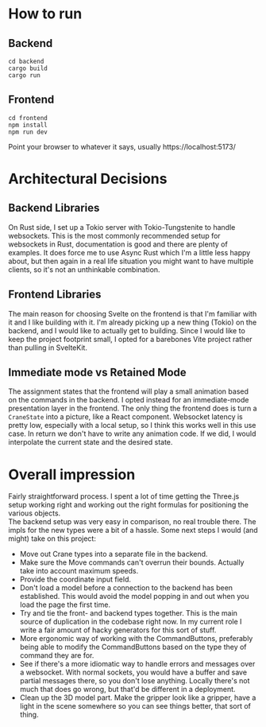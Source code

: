 # How to run
## Backend
```shell
cd backend
cargo build
cargo run
```

## Frontend
```shell
cd frontend
npm install
npm run dev
```

Point your browser to whatever it says, usually https://localhost:5173/

# Architectural Decisions
## Backend Libraries
On Rust side, I set up a Tokio server with Tokio-Tungstenite to handle websockets. This is the most commonly recommended setup for websockets in Rust, documentation is good and there are plenty of examples. It does force me to use Async Rust which I'm a little less happy about, but then again in a real life situation you might want to have multiple clients, so it's not an unthinkable combination.

## Frontend Libraries
The main reason for choosing Svelte on the frontend is that I'm familiar with it and I like building with it. I'm already picking up a new thing (Tokio) on the backend, and I would like to actually get to building. Since I would like to keep the project footprint small, I opted for a barebones Vite project rather than pulling in SvelteKit.

## Immediate mode vs Retained Mode
The assignment states that the frontend will play a small animation based on the commands in the backend.
I opted instead for an immediate-mode presentation layer in the frontend. The only thing the frontend does is turn a `CraneState` into a picture, like a React component.
Websocket latency is pretty low, especially with a local setup, so I think this works well in this use case.
In return we don't have to write any animation code. If we did, I would interpolate the current state and the desired state.

# Overall impression
Fairly straightforward process. I spent a lot of time getting the Three.js setup working right and working out the right formulas for positioning the various objects.  
The backend setup was very easy in comparison, no real trouble there. The impls for the new types were a bit of a hassle.
Some next steps I would (and might) take on this project:

* Move out Crane types into a separate file in the backend.
* Make sure the Move commands can't overrun their bounds. Actually take into account maximum speeds.
* Provide the coordinate input field.
* Don't load a model before a connection to the backend has been established. This would avoid the model popping in and out when you load the page the first time.
* Try and tie the front- and backend types together. This is the main source of duplication in the codebase right now. In my current role I write a fair amount of hacky generators for this sort of stuff.
* More ergonomic way of working with the CommandButtons, preferably being able to modify the CommandButtons based on the type they of command they are for.
* See if there's a more idiomatic way to handle errors and messages over a websocket. With normal sockets, you would have a buffer and save partial messages there, so you don't lose anything. Locally there's not much that does go wrong, but that'd be different in a deployment.
* Clean up the 3D model part. Make the gripper look like a gripper, have a light in the scene somewhere so you can see things better, that sort of thing.
